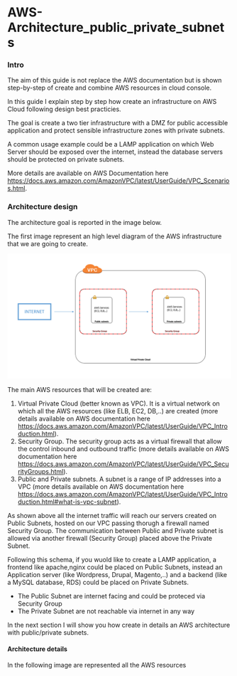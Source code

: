 # AWS-Architecture_public_private_subnets

### Intro

The aim of this guide is not replace the AWS documentation but is shown step-by-step of create and combine AWS resources in cloud console.

In this guide I explain step by step how create an infrastructure on AWS Cloud following design best practicies.

The goal is create a two tier infrastructure with a DMZ for public accessible application and protect sensible infrastructure zones with private subnets.

A common usage example could be a LAMP application on which Web Server should be exposed over the internet, instead the database servers should be protected on private subnets.

More details are available on AWS Documentation here https://docs.aws.amazon.com/AmazonVPC/latest/UserGuide/VPC_Scenarios.html.


### Architecture design

The architecture goal is reported in the image below.

The first image represent an high level diagram of the AWS infrastructure that we are going to create.


![alt text](https://github.com/emilianoangieri/AWS-Documentation/blob/master/AWS-Architecture_public_private_subnets/img/high_level_diagram.PNG)

The main AWS resources that will be created are:

1. Virtual Private Cloud (better known as VPC).
It is a virtual network on which all the AWS resources (like ELB, EC2, DB,..) are created (more details available on AWS documentation here https://docs.aws.amazon.com/AmazonVPC/latest/UserGuide/VPC_Introduction.html).
2. Security Group.
The security group acts as a virtual firewall that allow the control inbound and outbound traffic (more details available on AWS documentation here https://docs.aws.amazon.com/AmazonVPC/latest/UserGuide/VPC_SecurityGroups.html).
2. Public and Private subnets.
A subnet is a range of IP addresses into a VPC (more details available on AWS documentation here https://docs.aws.amazon.com/AmazonVPC/latest/UserGuide/VPC_Introduction.html#what-is-vpc-subnet).

As shown above all the internet traffic will reach our servers created on Public Subnets, hosted on our VPC passing thorugh a firewall named Security Group.
The communication between Public and Private subnet is allowed via another firewall (Security Group) placed above the Private Subnet.

Following this schema, if you wuold like to create a LAMP application, a frontend like apache,nginx could be placed on Public Subnets, instead an Application server (like Wordpress, Drupal, Magento,..) and a backend (like a MySQL database, RDS) could be placed on Private Subnets.

* The Public Subnet are internet facing and could be proteced via Security Group
* The Private Subnet are not reachable via internet in any way

In the next section I will show you how create in details an AWS architecture with public/private subnets.

#### Architecture details

In the following image are represented all the AWS resources
